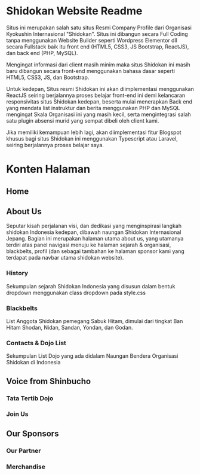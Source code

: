 # Shidokan Website Readme
Situs ini merupakan salah satu situs Resmi Company Profile dari Organisasi Kyokushin Internasional "Shidokan".  Situs ini dibangun secara Full Coding tanpa menggunakan Website Builder seperti Wordpress Elementor dll secara Fullstack baik itu front end (HTML5, CSS3, JS Bootstrap, ReactJS), dan back end (PHP, MySQL).

Mengingat informasi dari client masih minim maka situs Shidokan ini masih baru dibangun secara front-end menggunakan bahasa dasar seperti HTML5, CSS3, JS, dan Bootstrap.

Untuk kedepan, Situs resmi Shidokan ini akan diimplementasi menggunakan ReactJS seiring berjalannya proses belajar front-end ini demi kelancaran responsivitas situs Shidokan kedepan, beserta mulai menerapkan Back end yang mendata list instruktur dan berita menggunakan PHP dan MySQL mengingat Skala Organisasi ini yang masih kecil, serta mengintegrasi salah satu plugin absensi murid yang sempat dibeli oleh client kami.

Jika memiliki kemampuan lebih lagi, akan diimplementasi fitur Blogspot khusus bagi situs Shidokan ini menggunakan Typescript atau Laravel, seiring berjalannya proses belajar saya.

# Konten Halaman

## Home
## About Us
Seputar kisah perjalanan visi, dan dedikasi yang menginspirasi langkah shidokan Indonesia kedepan, dibawah naungan Shidokan Internasional Jepang.  Bagian ini merupakan halaman utama about us, yang utamanya terdiri atas panel navigasi menuju ke halaman sejarah & organisasi, blackbelts, profil (dan sebagai tambahan ke halaman sponsor kami yang terdapat pada navbar utama shidokan website).
### History
Sekumpulan sejarah Shidokan Indonesia yang disusun dalam bentuk dropdown menggunakan class dropdown pada style.css
### Blackbelts
List Anggota Shidokan pemegang Sabuk Hitam, dimulai dari tingkat Ban Hitam Shodan, Nidan, Sandan, Yondan, dan Godan.
### Contacts & Dojo List
Sekumpulan List Dojo yang ada didalam Naungan Bendera Organisasi Shidokan di Indonesia
## Voice from Shinbucho
### Tata Tertib Dojo
### Join Us
## Our Sponsors
### Our Partner
### Merchandise




